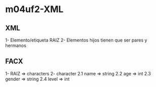 # m04uf2-XML

## XML
1- Elemento/etiqueta RAIZ
2- Elementos hijos tienen que ser pares y hermanos

## FACX
1- RAIZ => characters
2- character
	2.1 name => string
	2.2 age => int
	2.3 gender => string
	2.4 level => int


